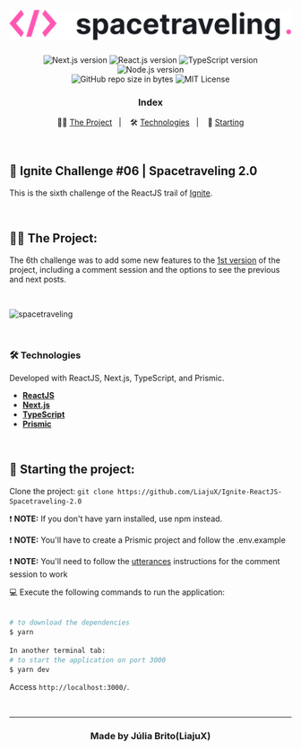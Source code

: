 <h1 align="center">
  <br>
  <img src="https://github.com/LiajuX/Ignite-ReactJS-Spacetraveling/blob/master/public/logo-readme.svg" alt="Spacetraveling" width="600px">
</h1>

<p align="center">  
  <img alt="Next.js version" src="https://img.shields.io/badge/Next.js-v10.0.7-ffffff?style=flat&logoColor=next.js&logo=next.js">
  
  <img alt="React.js version" src="https://img.shields.io/badge/React.js-v17.0.1-60dafb?style=flat&logoColor=60dafb&logo=react">

  <img alt="TypeScript version" src="https://img.shields.io/badge/TypeScript-v4.2.2-007acc?style=flat&logoColor=007acc&logo=typescript">
   
  <img alt="Node.js version" src="https://img.shields.io/badge/Node.js-v14.18.0-689f63?style=flat&logoColor=689f63&logo=node.js">


  <br>
  
  <img alt="GitHub repo size in bytes" src="https://img.shields.io/github/repo-size/LiajuX/Ignite-ReactJS-Spacetraveling-2.0?color=green">
    
   <img alt="MIT License" src="https://img.shields.io/github/license/LiajuX/Ignite-ReactJS-Spacetraveling-2.0">
</p>

<h3 align="center">
  Index
</h3>

<p align="center">
  👩‍🚀 <a href="#%EF%B8%8F-the-project">The Project</a>&nbsp;&nbsp;&nbsp;|&nbsp;&nbsp;&nbsp;
  🛠 <a href="#-technologies">Technologies</a>&nbsp;&nbsp;&nbsp;|&nbsp;&nbsp;&nbsp;
  🏁 <a href="#-starting-the-project">Starting</a>
</p>

<br>

## 🚀 Ignite Challenge #06 | Spacetraveling 2.0 
This is the sixth challenge of the ReactJS trail of [Ignite](https://rocketseat.com.br/ignite).

<br> 

## 👩‍🚀 The Project:

The 6th challenge was to add some new features to the [1st version](https://github.com/LiajuX/Ignite-ReactJS-Spacetraveling) of the project, including a comment session and the options to see the previous and next posts.

<br>

![spacetraveling](https://user-images.githubusercontent.com/53796370/157772040-2966a5c2-6723-4218-b489-68121a59152d.gif)

<br/>

### 🛠 Technologies
Developed with ReactJS, Next.js, TypeScript, and Prismic.

- **[ReactJS](https://reactjs.org/)**
- **[Next.js](https://nextjs.org/)**
- **[TypeScript](https://www.typescriptlang.org/)**
- **[Prismic](https://prismic.io/)**

<br>

## 🏁 Starting the project:

Clone the project: `git clone https://github.com/LiajuX/Ignite-ReactJS-Spacetraveling-2.0`

❗ **NOTE:** If you don't have yarn installed, use npm instead.

❗ **NOTE:** You'll have to create a Prismic project and follow the .env.example

❗ **NOTE:** You'll need to follow the [utterances](https://utteranc.es/) instructions for the comment session to work


💻 Execute the following commands to run the application:

````zsh

# to download the dependencies
$ yarn

In another terminal tab:
# to start the application on port 3000
$ yarn dev

````
Access `http://localhost:3000/`.

<br>

---

<h3 align="center" >
  Made by Júlia Brito(LiajuX)
</h3>
